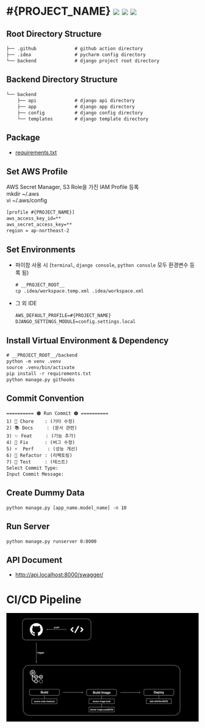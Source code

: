 # #{PROJECT_NAME} [![](https://img.shields.io/badge/python-3.9-blue.svg)](https://www.python.org/downloads/) [![](https://img.shields.io/badge/django-4.2-green.svg)](https://www.python.org/downloads/) [![](https://img.shields.io/badge/drf-3.14-red.svg)](https://www.python.org/downloads/)  

## Root Directory Structure
```
├── .github              # github action directory
├── .idea                # pycharm config directory
└── backend              # django project root directory
```


## Backend Directory Structure
```
└── backend
    ├── api              # django api directory
    ├── app              # django app directory
    ├── config           # django config directory
    └── templates        # django template directory
```


## Package
- [requirements.txt](./backend/requirements.txt)


## Set AWS Profile
AWS Secret Manager, S3 Role을 가진 IAM Profile 등록  
mkdir ~/.aws  
vi ~/.aws/config
```
[profile #{PROJECT_NAME}]
aws_access_key_id=**
aws_secret_access_key=**
region = ap-northeast-2
```


## Set Environments
- 파이참 사용 시 (`terminal`, `django console`, `python console` 모두 환경변수 등록 됨)
  ```
  # __PROJECT_ROOT__
  cp .idea/workspace.temp.xml .idea/workspace.xml
  ```
- 그 외 IDE
  ```
  AWS_DEFAULT_PROFILE=#{PROJECT_NAME}
  DJANGO_SETTINGS_MODULE=config.settings.local
  ```


## Install Virtual Environment & Dependency
```
# __PROJECT_ROOT__/backend
python -m venv .venv
source .venv/bin/activate
pip install -r requirements.txt
python manage.py githooks
```


## Commit Convention
```
========== 🟠 Run Commit 🟠 ==========
1) 🤖 Chore    : (기타 수정)     
2) 📚 Docs     : (문서 관련)     
3) ✨ Feat     : (기능 추가)     
4) 🐛 Fix      : (버그 수정)    
5) ⚡  Perf     : (성능 개선)     
6) 🔨 Refactor : (리팩토링)     
7) 🚨 Test     : (테스트) 
Select Commit Type: 
Input Commit Message:
```

## Create Dummy Data
```
python manage.py [app_name.model_name] -n 10
```


## Run Server
```
python manage.py runserver 0:8000
```


## API Document
- http://api.localhost:8000/swagger/


# CI/CD Pipeline
![CI/CD](./.github/CICD.jpeg)
